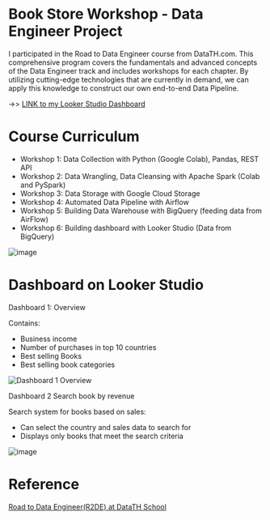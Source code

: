 # Book Store Workshop - Data Engineer Project


I participated in the Road to Data Engineer course from DataTH.com. This comprehensive program covers the fundamentals and advanced concepts of the Data Engineer track and includes workshops for each chapter. By utilizing cutting-edge technologies that are currently in demand, we can apply this knowledge to construct our own end-to-end Data Pipeline.

->> [LINK to my Looker Studio Dashboard](https://lnkd.in/e38KVeep)


# Course Curriculum

* Workshop 1: Data Collection with Python (Google Colab), Pandas, REST API
* Workshop 2: Data Wrangling, Data Cleansing with Apache Spark (Colab and PySpark)
* Workshop 3: Data Storage with Google Cloud Storage
* Workshop 4: Automated Data Pipeline with Airflow
* Workshop 5: Building Data Warehouse with BigQuery (feeding data from AirFlow)
* Workshop 6: Building dashboard with Looker Studio (Data from BigQuery)

![image](https://user-images.githubusercontent.com/122316012/235368416-a1d3c965-b7cf-4a17-9278-88f348863676.png)


# Dashboard on Looker Studio

Dashboard 1: Overview 

Contains:
- Business income
- Number of purchases in top 10 countries
- Best selling Books
- Best selling book categories

![Dashboard 1 Overview](https://user-images.githubusercontent.com/122316012/235368347-ebe0c6bf-b9cc-4815-a058-a026cc7e40a6.png)


Dashboard 2 Search book by revenue 

Search system for books based on sales:
- Can select the country and sales data to search for
- Displays only books that meet the search criteria

![image](https://user-images.githubusercontent.com/122316012/235368787-e389fe73-1daf-4c00-8fcb-65040692b020.png)

# Reference

[Road to Data Engineer(R2DE) at DataTH School](https://school.datath.com/courses/road-to-data-engineer-2)
